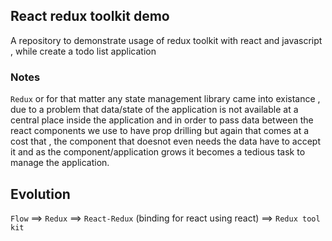 ## React redux toolkit demo

A repository to demonstrate usage of redux toolkit with react and javascript , while create a todo list application

### Notes

`Redux` or for that matter any state management library came into existance , due to a problem that data/state of the application is not available at a central place inside the application and in order to pass data between the react components we use to have prop drilling but again that comes at a cost that , the component that doesnot even needs the data have to accept it and as the component/application grows it becomes a tedious task to manage the application.

## Evolution

`Flow` ==> `Redux` ==> `React-Redux` (binding for react using react) ==> `Redux tool kit`
